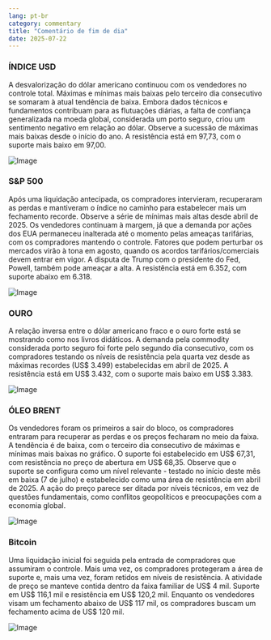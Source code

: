 ```yaml
---
lang: pt-br
category: commentary
title: "Comentário de fim de dia"
date: 2025-07-22
---
```


### ÍNDICE USD

A desvalorização do dólar americano continuou com os vendedores no controle total. Máximas e mínimas mais baixas pelo terceiro dia consecutivo se somaram à atual tendência de baixa. Embora dados técnicos e fundamentos contribuam para as flutuações diárias, a falta de confiança generalizada na moeda global, considerada um porto seguro, criou um sentimento negativo em relação ao dólar. Observe a sucessão de máximas mais baixas desde o início do ano. A resistência está em 97,73, com o suporte mais baixo em 97,00.

![Image](https://markleighedu.github.io/img/Jul-2025/22-Jul-2025/usdindex.jpg)

### S&P 500

Após uma liquidação antecipada, os compradores intervieram, recuperaram as perdas e mantiveram o índice no caminho para estabelecer mais um fechamento recorde. Observe a série de mínimas mais altas desde abril de 2025. Os vendedores continuam à margem, já que a demanda por ações dos EUA permaneceu inalterada até o momento pelas ameaças tarifárias, com os compradores mantendo o controle. Fatores que podem perturbar os mercados virão à tona em agosto, quando os acordos tarifários/comerciais devem entrar em vigor. A disputa de Trump com o presidente do Fed, Powell, também pode ameaçar a alta. A resistência está em 6.352, com suporte abaixo em 6.318.

![Image](https://markleighedu.github.io/img/Jul-2025/22-Jul-2025/sp500.jpg)

### OURO

A relação inversa entre o dólar americano fraco e o ouro forte está se mostrando como nos livros didáticos. A demanda pela commodity considerada porto seguro foi forte pelo segundo dia consecutivo, com os compradores testando os níveis de resistência pela quarta vez desde as máximas recordes (US$ 3.499) estabelecidas em abril de 2025. A resistência está em US$ 3.432, com o suporte mais baixo em US$ 3.383.

![Image](https://markleighedu.github.io/img/Jul-2025/22-Jul-2025/gold.jpg)

### ÓLEO BRENT

Os vendedores foram os primeiros a sair do bloco, os compradores entraram para recuperar as perdas e os preços fecharam no meio da faixa. A tendência é de baixa, com o terceiro dia consecutivo de máximas e mínimas mais baixas no gráfico. O suporte foi estabelecido em US$ 67,31, com resistência no preço de abertura em US$ 68,35. Observe que o suporte se configura como um nível relevante - testado no início deste mês em baixa (7 de julho) e estabelecido como uma área de resistência em abril de 2025. A ação do preço parece ser ditada por níveis técnicos, em vez de questões fundamentais, como conflitos geopolíticos e preocupações com a economia global.

![Image](https://markleighedu.github.io/img/Jul-2025/22-Jul-2025/brentoil.jpg)

### Bitcoin

Uma liquidação inicial foi seguida pela entrada de compradores que assumiram o controle. Mais uma vez, os compradores protegeram a área de suporte e, mais uma vez, foram retidos em níveis de resistência. A atividade de preço se manteve contida dentro da faixa familiar de US$ 4 mil. Suporte em US$ 116,1 mil e resistência em US$ 120,2 mil. Enquanto os vendedores visam um fechamento abaixo de US$ 117 mil, os compradores buscam um fechamento acima de US$ 120 mil.

![Image](https://markleighedu.github.io/img/Jul-2025/22-Jul-2025/bitcoin.jpg)

